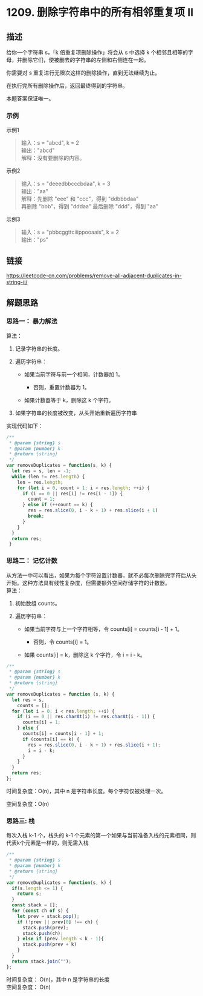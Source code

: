 # 1209. 删除字符串中的所有相邻重复项 II
## 描述
给你一个字符串 s，「k 倍重复项删除操作」将会从 s 中选择 k 个相邻且相等的字母，并删除它们，使被删去的字符串的左侧和右侧连在一起。   

你需要对 s 重复进行无限次这样的删除操作，直到无法继续为止。   

在执行完所有删除操作后，返回最终得到的字符串。   

本题答案保证唯一。   
           

### 示例
示例1   
> 输入：s = "abcd", k = 2   
> 输出："abcd"   
> 解释：没有要删除的内容。

示例2   
> 输入：s = "deeedbbcccbdaa", k = 3   
> 输出："aa"   
> 解释：先删除 "eee" 和 "ccc"，得到 "ddbbbdaa"   
再删除 "bbb"，得到 "dddaa"
最后删除 "ddd"，得到 "aa"

示例3   
> 输入：s = "pbbcggttciiippooaais", k = 2      
> 输出："ps"   
     


## 链接
https://leetcode-cn.com/problems/remove-all-adjacent-duplicates-in-string-ii/                     

## 解题思路   

### 思路一： 暴力解法  
算法：   

1. 记录字符串的长度。

2. 遍历字符串：

    - 如果当前字符与前一个相同，计数器加 1。

      - 否则，重置计数器为 1。
   - 如果计数器等于 k，删除这 k 个字符。

3. 如果字符串的长度被改变，从头开始重新遍历字符串 

实现代码如下：  
```js
/**
 * @param {string} s
 * @param {number} k
 * @return {string}
 */
var removeDuplicates = function(s, k) {
  let res = s, len = -1;
  while (len != res.length) {
    len = res.length;
    for (let i = 0, count = 1; i < res.length; ++i) {
      if (i == 0 || res[i] != res[i - 1]) {
        count = 1;
      } else if (++count == k) { 
        res = res.slice(0, i - k + 1) + res.slice(i + 1)
        break;
      }
    }
  }
  return res;
 }
```

### 思路二： 记忆计数
从方法一中可以看出，如果为每个字符设置计数器，就不必每次删除完字符后从头开始。这种方法具有线性复杂度，但需要额外空间存储字符的计数器。  
算法：  

1. 初始数组 counts。

2. 遍历字符串：

   - 如果当前字符与上一个字符相等，令 counts[i] = counts[i - 1] + 1。

     - 否则，令 counts[i] = 1。
   - 如果 counts[i] = k，删除这 k 个字符，令 i = i - k。   
   
```js
/**
 * @param {string} s
 * @param {number} k
 * @return {string}
 */
var removeDuplicates = function (s, k) {
  let res = s,
    counts = [];
  for (let i = 0; i < res.length; ++i) {
    if (i == 0 || res.charAt(i) != res.charAt(i - 1)) {
      counts[i] = 1;
    } else {
      counts[i] = counts[i - 1] + 1;
      if (counts[i] == k) {
        res = res.slice(0, i - k + 1) + res.slice(i + 1);
        i = i - k;
      }
    }
  }
  return res;
};
```

时间复杂度：O(n)，其中 n 是字符串长度。每个字符仅被处理一次。

空间复杂度：O(n)

### 思路三: 栈    
每次入栈 k-1 个，栈头的 k-1 个元素的第一个如果与当前准备入栈的元素相同，则代表k个元素是一样的，则无需入栈   

```javascript
/**
 * @param {string} s
 * @param {number} k
 * @return {string}
 */
var removeDuplicates = function(s, k) {
  if(s.length <= 1) {
    return s;
  }
  const stack = [];
  for (const ch of s) {
    let prev = stack.pop();
    if (!prev || prev[0] !== ch) {
      stack.push(prev);
      stack.push(ch);
    } else if (prev.length < k - 1){
      stack.push(prev + k)
    }
  }
  return stack.join("");
};
```
时间复杂度： O(n)，其中 n 是字符串的长度    
空间复杂度： O(n)   

